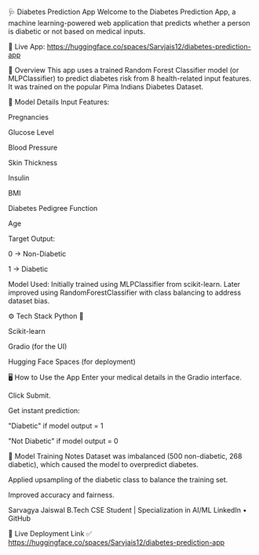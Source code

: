 🩺 Diabetes Prediction App
Welcome to the Diabetes Prediction App, a machine learning-powered web application that predicts whether a person is diabetic or not based on medical inputs.

🚀 Live App: https://huggingface.co/spaces/Sarvjais12/diabetes-prediction-app

📌 Overview
This app uses a trained Random Forest Classifier model (or MLPClassifier) to predict diabetes risk from 8 health-related input features. It was trained on the popular Pima Indians Diabetes Dataset.

🧠 Model Details
Input Features:

Pregnancies

Glucose Level

Blood Pressure

Skin Thickness

Insulin

BMI

Diabetes Pedigree Function

Age

Target Output:

0 → Non-Diabetic

1 → Diabetic

Model Used:
Initially trained using MLPClassifier from scikit-learn. Later improved using RandomForestClassifier with class balancing to address dataset bias.

⚙️ Tech Stack
Python 🐍

Scikit-learn

Gradio (for the UI)

Hugging Face Spaces (for deployment)

🖥️ How to Use the App
Enter your medical details in the Gradio interface.

Click Submit.

Get instant prediction:

"Diabetic" if model output = 1

"Not Diabetic" if model output = 0

🧪 Model Training Notes
Dataset was imbalanced (500 non-diabetic, 268 diabetic), which caused the model to overpredict diabetes.

Applied upsampling of the diabetic class to balance the training set.

Improved accuracy and fairness.

Sarvagya Jaiswal
B.Tech CSE Student | Specialization in AI/ML
LinkedIn • GitHub

📎 Live Deployment Link
✅ https://huggingface.co/spaces/Sarvjais12/diabetes-prediction-app
